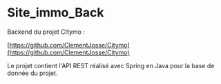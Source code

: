 # Site_immo_Back

Backend du projet CItymo :

[https://github.com/ClementJosse/Citymo](https://github.com/ClementJosse/Citymo)

Le projet contient l'API REST réalisé avec Spring en Java pour la base de donnée du projet.